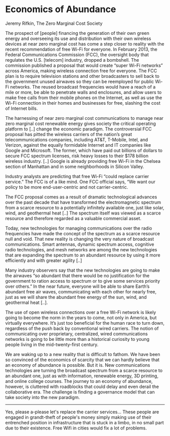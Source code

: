 # Economics of Abundance

Jeremy Rifkin, The Zero Marginal Cost Society

The prospect of [people] financing the generation of their own green
energy and overseeing its use and distribution with their own wireless
devices at near zero marginal cost has come a step closer to reality
with the recent recommendation of free Wi-Fi for everyone. In February
2013, the Federal Communications Commission (FCC), the oversight body
that regulates the U.S. [telecom] industry, dropped a bombshell. The
commission published a proposal that would create “super Wi-Fi
networks” across America, making wireless connection free for
everyone. The FCC plan is to require television stations and other
broadcasters to sell back to the government unused airwaves so they
can be reemployed for public Wi-Fi networks. The reused broadcast
frequencies would have a reach of a mile or more, be able to penetrate
walls and enclosures, and allow users to make free calls from their
mobile phones on the Internet, as well as use the Wi-Fi connection in
their homes and businesses for free, slashing the cost of Internet
bills.

The harnessing of near zero marginal cost communications to manage near zero marginal cost renewable energy gives society the critical operating platform to [..] change the economic paradigm. The controversial FCC proposal has pitted the wireless carriers of the nation’s great telecommunications companies, including AT&T, T-Mobile, Intel, and Verizon, against the equally formidable Internet and IT companies like Google and Microsoft. The former, which have paid out billions of dollars to secure FCC spectrum licenses, risk heavy losses to their $178 billion wireless industry. [..] Google is already providing free Wi-Fi in the Chelsea section of Manhattan and in some neighborhoods in Silicon Valley.

Industry analysts are predicting that free Wi-Fi “could replace carrier service.” The FCC is of a like mind. One FCC official says, “We want our policy to be more end-user-centric and not carrier-centric.

The FCC proposal comes as a result of dramatic technological advances over the past decade that have transformed the electromagnetic spectrum from a scarce resource to a potentially infinitely available one, just like solar, wind, and geothermal heat [..] The spectrum itself was viewed as a scarce resource and therefore regarded as a valuable commercial asset.

Today, new technologies for managing communications over the radio frequencies have made the concept of the spectrum as a scarce resource null and void. That new reality is changing the very nature of broadcast communications. Smart antennas, dynamic spectrum access, cognitive radio technologies, and mesh networks are among the new technologies that are expanding the spectrum to an abundant resource by using it more efficiently and with greater agility [..]

Many industry observers say that the new technologies are going to make the airwaves “so abundant that there would be no justification for the government to ration access to spectrum or to give some services priority over others.” In the near future, everyone will be able to share Earth’s abundant free air waves, communicating with each other for nearly free, just as we will share the abundant free energy of the sun, wind, and geothermal heat [..].

The use of open wireless connections over a free Wi-Fi network is likely going to become the norm in the years to come, not only in America, but virtually everywhere. It’s just too beneficial for the human race to turn down, regardless of the push back by conventional wired carriers. The notion of communicating over proprietary, centralized, wired communications networks is going to be little more than a historical curiosity to young people living in the mid-twenty-first century.

We are waking up to a new reality that is difficult to fathom. We have been so convinced of the economics of scarcity that we can hardly believe that an economy of abundance is possible. But it is. New communications technologies are turning the broadcast spectrum from a scarce resource to an abundant one, just as with information, renewable energy, 3D printing, and online college courses. The journey to an economy of abundance, however, is cluttered with roadblocks that could delay and even derail the collaborative era. The challenge is finding a governance model that can take society into the new paradigm. 

---

Yes, please a-please let's replace the carrier services... These people are engaged in grandt-theft of people's money simply making use of their entrenched position in infrastructure that is stuck in a limbo, in no small part due to their existence. Free Wifi in cities would fix a lot of problems. 


